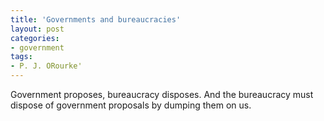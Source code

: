 ```yaml
---
title: 'Governments and bureaucracies'
layout: post
categories:
- government
tags:
- P. J. ORourke'
---
```


Government proposes, bureaucracy disposes. And the bureaucracy must dispose of government proposals by dumping them on us.